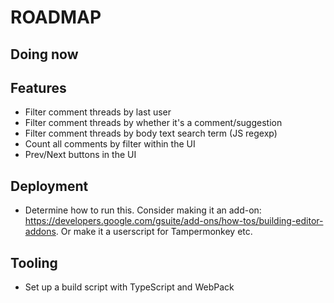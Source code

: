 # ROADMAP

## Doing now

## Features
- Filter comment threads by last user
- Filter comment threads by whether it's a comment/suggestion
- Filter comment threads by body text search term (JS regexp)
- Count all comments by filter within the UI
- Prev/Next buttons in the UI

## Deployment
- Determine how to run this. Consider making it an add-on: https://developers.google.com/gsuite/add-ons/how-tos/building-editor-addons. Or make it a userscript for Tampermonkey etc.

## Tooling
- Set up a build script with TypeScript and WebPack
